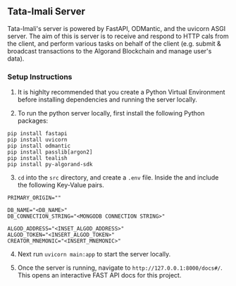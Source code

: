 ## Tata-Imali Server

Tata-Imali's server is powered by FastAPI, ODMantic, and the uvicorn ASGI server. The aim of this is server is to receive and respond to HTTP cals from the client, and perform various tasks on behalf of the client (e.g. submit & broadcast transactions to the Algorand Blockchain and manage user's data).

### Setup Instructions
1. It is highlty recommended that you create a Python Virtual Environment before installing dependencies and running the server locally.

2. To run the python server locally, first install the following Python packages:
```
pip install fastapi
pip install uvicorn  
pip install odmantic
pip install passlib[argon2]
pip install tealish
pip install py-algorand-sdk
```

3. `cd` into the `src` directory, and create a `.env` file. Inside the  and include the following Key-Value pairs.
```
PRIMARY_ORIGIN=""

DB_NAME="<DB_NAME>"
DB_CONNECTION_STRING="<MONGODB CONNECTION STRING>"

ALGOD_ADDRESS="<INSET_ALGOD_ADDRESS>"
ALGOD_TOKEN="<INSERT_ALGOD_TOKEN>"
CREATOR_MNEMONIC="<INSERT_MNEMONIC>"
```

4. Next run `uvicorn main:app` to start the server locally.

5. Once the server is running, navigate to `http://127.0.0.1:8000/docs#/`. This opens an interactive FAST API docs for this project.
